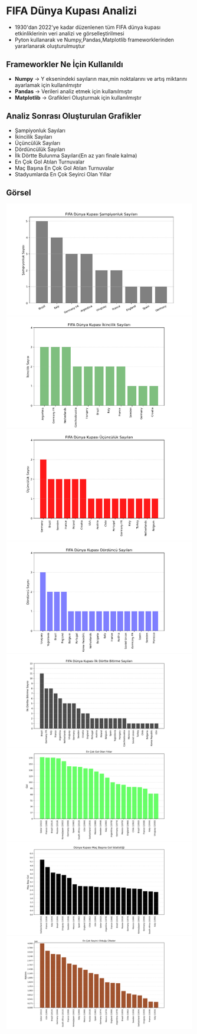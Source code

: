 # FIFA Dünya Kupası Analizi
- 1930'dan 2022'ye kadar düzenlenen tüm FIFA dünya kupası etkinliklerinin veri analizi ve görselleştirilmesi
- Pyton kullanarak ve Numpy,Pandas,Matplotlib frameworklerinden yararlanarak oluşturulmuştur

## Frameworkler Ne İçin Kullanıldı
- **Numpy** -> Y eksenindeki sayıların max,min noktalarını ve artış miktarını ayarlamak için kullanılmıştır 
- **Pandas** -> Verileri analiz etmek için kullanılmıştır
- **Matplotlib** -> Grafikleri Oluşturmak için kullanılmıştır

## Analiz Sonrası Oluşturulan Grafikler
- Şampiyonluk Sayıları
- İkincilik Sayıları
- Üçüncülük Sayıları
- Dördüncülük Sayıları
- İlk Dörtte Bulunma Sayıları(En az yarı finale kalma)
- En Çok Gol Atılan Turnuvalar
- Maç Başına En Çok Gol Atılan Turnuvalar
- Stadyumlarda En Çok Seyirci Olan Yıllar

## Görsel
![](Grafikler/Sampiyonluk.png)
![](Grafikler/ikincilik.png)
![](Grafikler/ucunculuk.png)
![](Grafikler/Dorduncu.png)
![](Grafikler/Ilk4.png)
![](Grafikler/EncokGol.png)
![](Grafikler/MacBasiGol.png)
![](Grafikler/Seyirci.png)